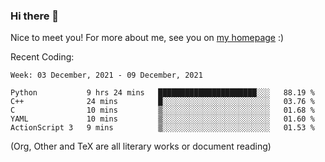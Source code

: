 ### Hi there 👋

Nice to meet you! For more about me, see you on [my homepage](https://jiayipan.me) :)


Recent Coding:
<!--START_SECTION:waka-->
```text
Week: 03 December, 2021 - 09 December, 2021

Python           9 hrs 24 mins   ██████████████████████░░░   88.19 % 
C++              24 mins         █░░░░░░░░░░░░░░░░░░░░░░░░   03.76 % 
C                10 mins         ▒░░░░░░░░░░░░░░░░░░░░░░░░   01.68 % 
YAML             10 mins         ▒░░░░░░░░░░░░░░░░░░░░░░░░   01.60 % 
ActionScript 3   9 mins          ▒░░░░░░░░░░░░░░░░░░░░░░░░   01.53 % 
```
<!--END_SECTION:waka-->
(Org, Other and TeX are all literary works or document reading)

